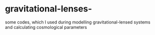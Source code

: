 # gravitational-lenses-
some codes, which I used during modelling gravitational-lensed systems and calculating cosmological parameters 
